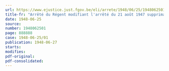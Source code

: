 ```yaml
---
url: https://www.ejustice.just.fgov.be/eli/arrete/1948/06/25/1948062501/justel
title-fr: "Arrêté du Régent modifiant l'arrêté du 21 août 1947 supprimant temporairement et partiellement l'exemption de la taxe de transmission à l'exportation"
date: 1948-06-25
source:
number: 1948062501
page: 888888
case: 1948-06-25/01
publication: 1948-06-27
starts:
modifies:
pdf-original:
pdf-consolidated:
---
```


